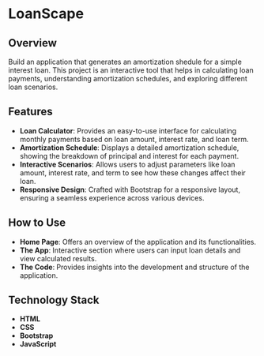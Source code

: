 # LoanScape

## Overview
Build an application that generates an amortization shedule for a simple interest loan. This project is an interactive tool that helps in calculating loan payments, understanding amortization schedules, and exploring different loan scenarios.

## Features
- **Loan Calculator**: Provides an easy-to-use interface for calculating monthly payments based on loan amount, interest rate, and loan term.
- **Amortization Schedule**: Displays a detailed amortization schedule, showing the breakdown of principal and interest for each payment.
- **Interactive Scenarios**: Allows users to adjust parameters like loan amount, interest rate, and term to see how these changes affect their loan.
- **Responsive Design**: Crafted with Bootstrap for a responsive layout, ensuring a seamless experience across various devices.

## How to Use
- **Home Page**: Offers an overview of the application and its functionalities.
- **The App**: Interactive section where users can input loan details and view calculated results.
- **The Code**: Provides insights into the development and structure of the application.

## Technology Stack
- **HTML**
- **CSS**
- **Bootstrap**
- **JavaScript**
